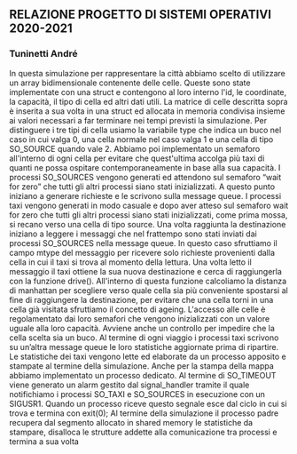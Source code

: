 ## RELAZIONE PROGETTO DI SISTEMI OPERATIVI 2020-2021
### Tuninetti André 
In questa simulazione per rappresentare la città abbiamo scelto di utilizzare un array
bidimensionale contenente delle celle. Queste sono state implementate con una
struct e contengono al loro interno l'id, le coordinate, la capacità, il tipo di cella ed
altri dati utili.
La matrice di celle descritta sopra è inserita a sua volta in una struct ed allocata in
memoria condivisa insieme ai valori necessari a far terminare nei tempi previsti la
simulazione. Per distinguere i tre tipi di cella usiamo la variabile type che indica un
buco nel caso in cui valga 0, una cella normale nel caso valga 1 e una cella di tipo
SO_SOURCE quando vale 2.
Abbiamo poi implementato un semaforo all'interno di ogni cella per evitare che
quest'ultima accolga più taxi di quanti ne possa ospitare contemporaneamente in
base alla sua capacità. I processi SO_SOURCES vengono generati ed attendono
sul semaforo “wait for zero” che tutti gli altri processi siano stati inizializzati. A questo
punto iniziano a generare richieste e le scrivono sulla message queue.
I processi taxi vengono generati in modo casuale e dopo aver atteso sul semaforo
wait for zero che tutti gli altri processi siano stati inizializzati, come prima mossa, si
recano verso una cella di tipo source. Una volta raggiunta la destinazione iniziano a
leggere i messaggi che nel frattempo sono stati inviati dai processi SO_SOURCES
nella message queue. In questo caso sfruttiamo il campo mtype del messaggio per
ricevere solo richieste provenienti dalla cella in cui il taxi si trova al momento della
lettura. Una volta letto il messaggio il taxi ottiene la sua nuova destinazione e cerca
di raggiungerla con la funzione drive().
All'interno di questa funzione calcoliamo la distanza di manhattan per scegliere verso
quale cella sia più conveniente spostarsi al fine di raggiungere la destinazione, per
evitare che una cella torni in una cella già visitata sfruttiamo il concetto di ageing.
L'accesso alle celle è regolamentato dai loro semafori che vengono inizializzati con
un valore uguale alla loro capacità. Avviene anche un controllo per impedire che la
cella scelta sia un buco.
Al termine di ogni viaggio i processi taxi scrivono su un’altra message queue le loro
statistiche aggiornate prima di ripartire. Le statistiche dei taxi vengono lette ed
elaborate da un processo apposito e stampate al termine della simulazione.
Anche per la stampa della mappa abbiamo implementato un processo dedicato.
Al termine di SO_TIMEOUT viene generato un alarm gestito dal signal_handler
tramite il quale notifichiamo i processi SO_TAXI e SO_SOURCES in esecuzione con
un SIGUSR1. Quando un processo riceve questo segnale esce dal ciclo in cui si
trova e termina con exit(0);
Al termine della simulazione il processo padre recupera dal segmento allocato in
shared memory le statistiche da stampare, disalloca le strutture addette alla
comunicazione tra processi e termina a sua volta
